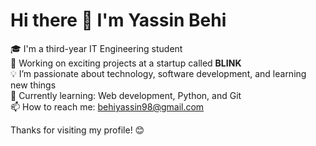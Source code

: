# Hi there 👋 I'm Yassin Behi

🎓 I'm a third-year IT Engineering student  
🚀 Working on exciting projects at a startup called **BLINK**  
💡 I’m passionate about technology, software development, and learning new things  
🌱 Currently learning: Web development, Python, and Git  
📫 How to reach me: behiyassin98@gmail.com


Thanks for visiting my profile! 😊
